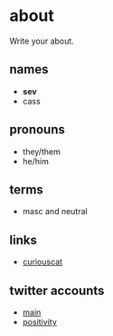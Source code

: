 # about

Write your about.

## names
- **sev**
- cass

## pronouns
- they/them
- he/him

## terms
- masc and neutral

## links
- [curiouscat](http://curiouscat.qa/theybian)

## twitter accounts
- [main](http://twitter.com/theybian)
- [positivity](http://twitter.com/agenderlesbians)
